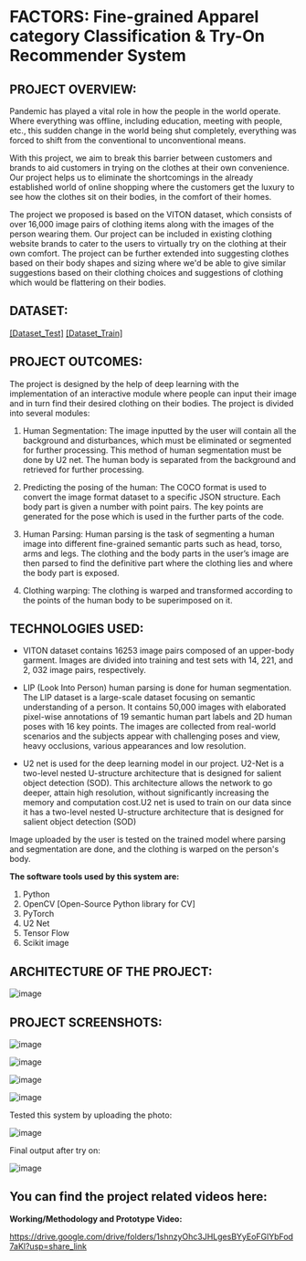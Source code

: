 # **FACTORS: Fine-grained Apparel category Classification & Try-On Recommender System**

## **PROJECT OVERVIEW:** 
Pandemic has played a vital role in how the people in the world operate. Where everything was offline, including education, meeting with people, etc., this sudden change in the world being shut completely, everything was forced to shift from the conventional to unconventional means. 

With this project, we aim to break this barrier between customers and brands to aid customers in trying on the clothes at their own convenience. Our project helps us to eliminate the shortcomings in the already established world of online shopping where the customers get the luxury to see how the clothes sit on their bodies, in the comfort of their homes.

The project we proposed is based on the VITON dataset, which consists of over 16,000 image pairs of clothing items along with the images of the person wearing them. Our project can be included in existing clothing website brands to cater to the users to virtually try on the clothing at their own comfort. The project can be further extended into suggesting clothes based on their body shapes and sizing where we'd be able to give similar suggestions based on their clothing choices and suggestions of clothing which would be flattering on their bodies.

## **DATASET:**
[[Dataset_Test]](https://drive.google.com/file/d/1tE7hcVFm8Td8kRh5iYRBSDFdvZIkbUIR/view?usp=sharing) 
[[Dataset_Train]](https://drive.google.com/file/d/1lHNujZIq6KVeGOOdwnOXVCSR5E7Kv6xv/view?usp=sharing)

## **PROJECT OUTCOMES:** 
The project is designed by the help of deep learning with the implementation of an interactive module where people can input their image and in turn find their desired clothing on their bodies. The project is divided into several modules: 

1. Human Segmentation: The image inputted by the user will contain all the background and disturbances, which must be eliminated or segmented for further processing. This method of human segmentation must be done by U2 net. The human body is separated from the background and retrieved for further processing. 

2. Predicting the posing of the human: The COCO format is used to convert the image format dataset to a specific JSON structure. Each body part is given a number with point pairs. The key points are generated for the pose which is used in the further parts of the code. 

3. Human Parsing: Human parsing is the task of segmenting a human image into different fine-grained semantic parts such as head, torso, arms and legs. The clothing and the body parts in the user’s image are then parsed to find the definitive part where the clothing lies and where the body part is exposed. 

4. Clothing warping: The clothing is warped and transformed according to the points of the human body to be superimposed on it. 

## **TECHNOLOGIES USED:** 
- VITON dataset contains 16253 image pairs composed of an upper-body garment. Images are divided into training and test sets with 14, 221, and 2, 032 image pairs, respectively.

- LIP (Look Into Person) human parsing is done for human segmentation. The LIP dataset is a large-scale dataset focusing on semantic understanding of a person. It contains 50,000 images with elaborated pixel-wise annotations of 19 semantic human part labels and 2D human poses with 16 key points. The images are collected from real-world scenarios and the subjects appear with challenging poses and view, heavy occlusions, various appearances and low resolution.

- U2 net is used for the deep learning model in our project. U2-Net is a two-level nested U-structure architecture that is designed for salient object detection (SOD). This architecture allows the network to go deeper, attain high resolution, without significantly increasing the memory and computation cost.U2 net is used to train on our data since it has a two-level nested U-structure architecture that is designed for salient object detection (SOD)

Image uploaded by the user is tested on the trained model where parsing and segmentation are done, and the clothing is warped on the person's body.

**The software tools used by this system are:**
1.	Python 
2.	OpenCV [Open-Source Python library for CV]
3.	PyTorch
4.	U2 Net 
5.	Tensor Flow
6.	Scikit image

## **ARCHITECTURE OF THE PROJECT:**

![image](https://user-images.githubusercontent.com/79203522/207046985-fb0db567-7561-4d3b-90dd-0d59d9f36c50.png)

## **PROJECT SCREENSHOTS:**
![image](https://user-images.githubusercontent.com/79203522/207047085-42a583ec-3080-4721-a5a8-37de9452c4d1.png)

![image](https://user-images.githubusercontent.com/79203522/207047117-4b913e9e-8113-4160-990d-ae402a94f500.png)

![image](https://user-images.githubusercontent.com/79203522/207047191-0209d0dc-1754-48dc-bb0e-f46a1f6fb873.png)

![image](https://user-images.githubusercontent.com/79203522/207047207-6de06c44-6cb0-48db-885e-47c7702fea72.png)

Tested this system by uploading the photo:

![image](https://user-images.githubusercontent.com/79203522/207047238-1f3bd1aa-24e3-4802-a98f-f381948ab566.png)

Final output after try on:

![image](https://user-images.githubusercontent.com/79203522/207047292-2957c7a0-0f5a-455b-af44-d9b3041b9c77.png)

## **You can find the project related videos here:**
**Working/Methodology and Prototype Video:**

https://drive.google.com/drive/folders/1shnzyOhc3JHLgesBYyEoFGlYbFod7aKl?usp=share_link
